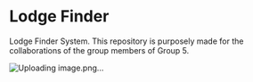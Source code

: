 # Lodge Finder
Lodge Finder System. This repository is purposely made for the collaborations of the group members of Group 5.

![Uploading image.png…]()
